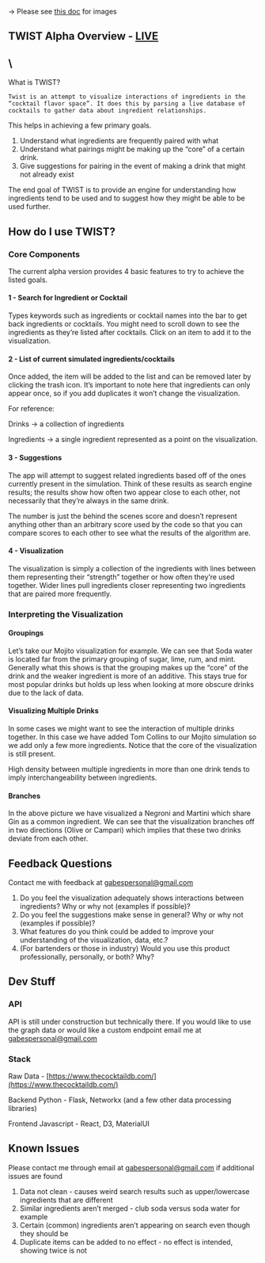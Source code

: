 -> Please see [this doc](https://docs.google.com/document/d/19zBG6jBr9OLV41l279aQZU2XZ7ffnZ-fYobrdh5ccDw/edit?usp=sharing) for images

## TWIST Alpha Overview - [LIVE](https://alpha.twist.run/)


##  \
What is TWIST?

	Twist is an attempt to visualize interactions of ingredients in the “cocktail flavor space”. It does this by parsing a live database of cocktails to gather data about ingredient relationships.

This helps in achieving a few primary goals.



1. Understand what ingredients are frequently paired with what
2. Understand what pairings might be making up the “core” of a certain drink.
3. Give suggestions for pairing in the event of making a drink that might not already exist

The end goal of TWIST is to provide an engine for understanding how ingredients tend to be used and to suggest how they might be able to be used further.


## How do I use TWIST?


### Core Components

The current alpha version provides 4 basic features to try to achieve the listed goals.


#### 1 - Search for Ingredient or Cocktail

Types keywords such as ingredients or cocktail names into the bar to get back ingredients or cocktails. You might need to scroll down to see the ingredients as they’re listed after cocktails. Click on an item to add it to the visualization.


#### 2 - List of current simulated ingredients/cocktails

Once added, the item will be added to the list and can be removed later by clicking the trash icon. It’s important to note here that ingredients can only appear once, so if you add duplicates it won’t change the visualization.

For reference:

Drinks -> a collection of ingredients

Ingredients -> a single ingredient represented as a point on the visualization.


#### 3 - Suggestions

The app will attempt to suggest related ingredients based off of the ones currently present in the simulation. Think of these results as search engine results; the results show how often two appear close to each other, not necessarily that they’re always in the same drink.

The number is just the behind the scenes score and doesn’t represent anything other than an arbitrary score used by the code so that you can compare scores to each other to see what the results of the algorithm are.


#### 4 - Visualization

The visualization is simply a collection of the ingredients with lines between them representing their “strength” together or how often they’re used together. Wider lines pull ingredients closer representing two ingredients that are paired more frequently.


### Interpreting the Visualization


#### Groupings

Let’s take our Mojito visualization for example. We can see that Soda water is located far from the primary grouping of sugar, lime, rum, and mint. Generally what this shows is that the grouping makes up the “core” of the drink and the weaker ingredient is more of an additive. This stays true for most popular drinks but holds up less when looking at more obscure drinks due to the lack of data.


#### Visualizing Multiple Drinks

In some cases we might want to see the interaction of multiple drinks together. In this case we have added Tom Collins to our Mojito simulation so we add only a few more ingredients. Notice that the core of the visualization is still present.

High density between multiple ingredients in more than one drink tends to imply interchangeability between ingredients.


#### Branches

In the above picture we have visualized a Negroni and  Martini which share Gin as a common ingredient. We can see that the visualization branches off in two directions (Olive or Campari) which implies that these two drinks deviate from each other.


## Feedback Questions

Contact me with feedback at [gabespersonal@gmail.com](mailto:gabespersonal@gmail.com)



1. Do you feel the visualization adequately shows interactions between ingredients? Why or why not (examples if possible)?
2. Do you feel the suggestions make sense in general? Why or why not (examples if possible)?
3. What features do you think could be added to improve your understanding of the visualization, data, etc.?
4. (For bartenders or those in industry) Would you use this product professionally, personally, or both? Why?


## Dev Stuff


### API

API is still under construction but technically there. If you would like to use the graph data or would like a custom endpoint email me at [gabespersonal@gmail.com](mailto:gabespersonal@gmail.com)


### Stack

Raw Data - [https://www.thecocktaildb.com/](https://www.thecocktaildb.com/)

Backend Python - Flask, Networkx (and a few other data processing libraries)

Frontend Javascript - React, D3, MaterialUI


## Known Issues

Please contact me through email at [gabespersonal@gmail.com](mailto:gabespersonal@gmail.com) if additional issues are found



1. Data not clean - causes weird search results such as upper/lowercase ingredients that are different
2. Similar ingredients aren’t merged - club soda versus soda water for example
3. Certain (common) ingredients aren’t appearing on search even though they should be
4. Duplicate items can be added to no effect - no effect is intended, showing twice is not